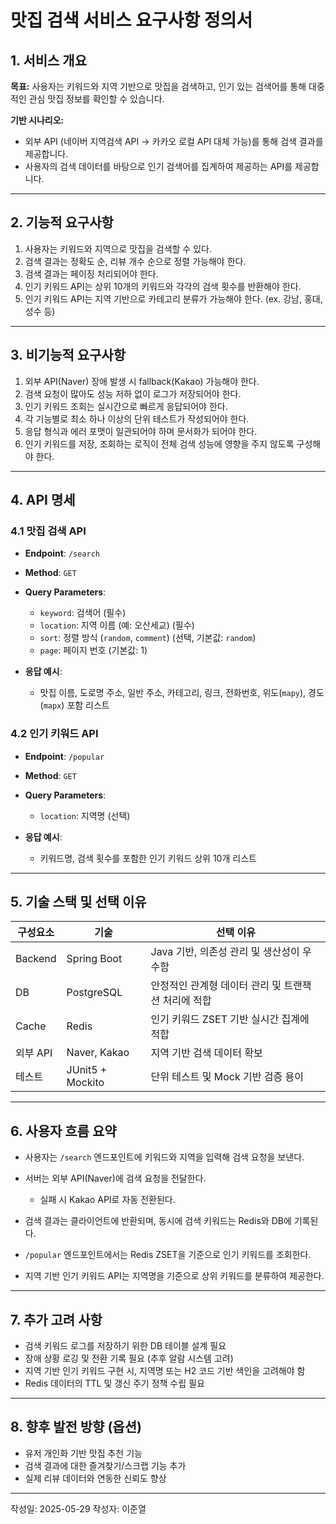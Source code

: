 # 맛집 검색 서비스 요구사항 정의서

## 1. 서비스 개요

**목표:**
사용자는 키워드와 지역 기반으로 맛집을 검색하고, 인기 있는 검색어를 통해 대중적인 관심 맛집 정보를 확인할 수 있습니다.

**기반 시나리오:**

* 외부 API (네이버 지역검색 API → 카카오 로컬 API 대체 가능)를 통해 검색 결과를 제공합니다.
* 사용자의 검색 데이터를 바탕으로 인기 검색어를 집계하여 제공하는 API를 제공합니다.

---

## 2. 기능적 요구사항

1. 사용자는 키워드와 지역으로 맛집을 검색할 수 있다.
2. 검색 결과는 정확도 순, 리뷰 개수 순으로 정렬 가능해야 한다.
3. 검색 결과는 페이징 처리되어야 한다.
4. 인기 키워드 API는 상위 10개의 키워드와 각각의 검색 횟수를 반환해야 한다.
5. 인기 키워드 API는 지역 기반으로 카테고리 분류가 가능해야 한다. (ex. 강남, 홍대, 성수 등)

---

## 3. 비기능적 요구사항

1. 외부 API(Naver) 장애 발생 시 fallback(Kakao) 가능해야 한다.
2. 검색 요청이 많아도 성능 저하 없이 로그가 저장되어야 한다.
3. 인기 키워드 조회는 실시간으로 빠르게 응답되어야 한다.
4. 각 기능별로 최소 하나 이상의 단위 테스트가 작성되어야 한다.
5. 응답 형식과 에러 포맷이 일관되어야 하며 문서화가 되어야 한다.
6. 인기 키워드를 저장, 조회하는 로직이 전체 검색 성능에 영향을 주지 않도록 구성해야 한다.

---

## 4. API 명세

### 4.1 맛집 검색 API

* **Endpoint**: `/search`
* **Method**: `GET`
* **Query Parameters**:

  * `keyword`: 검색어 (필수)
  * `location`: 지역 이름 (예: 오산세교) (필수)
  * `sort`: 정렬 방식 (`random`, `comment`) (선택, 기본값: `random`)
  * `page`: 페이지 번호 (기본값: 1)
* **응답 예시**:

  * 맛집 이름, 도로명 주소, 일반 주소, 카테고리, 링크, 전화번호, 위도(`mapy`), 경도(`mapx`) 포함 리스트

### 4.2 인기 키워드 API

* **Endpoint**: `/popular`
* **Method**: `GET`
* **Query Parameters**:

  * `location`: 지역명 (선택)
* **응답 예시**:

  * 키워드명, 검색 횟수를 포함한 인기 키워드 상위 10개 리스트

---

## 5. 기술 스택 및 선택 이유

| 구성요소    | 기술               | 선택 이유                         |
| ------- | ---------------- | ----------------------------- |
| Backend | Spring Boot      | Java 기반, 의존성 관리 및 생산성이 우수함    |
| DB      | PostgreSQL       | 안정적인 관계형 데이터 관리 및 트랜잭션 처리에 적합 |
| Cache   | Redis            | 인기 키워드 ZSET 기반 실시간 집계에 적합     |
| 외부 API  | Naver, Kakao     | 지역 기반 검색 데이터 확보               |
| 테스트     | JUnit5 + Mockito | 단위 테스트 및 Mock 기반 검증 용이        |

---

## 6. 사용자 흐름 요약

* 사용자는 `/search` 엔드포인트에 키워드와 지역을 입력해 검색 요청을 보낸다.
* 서버는 외부 API(Naver)에 검색 요청을 전달한다.

  * 실패 시 Kakao API로 자동 전환된다.
* 검색 결과는 클라이언트에 반환되며, 동시에 검색 키워드는 Redis와 DB에 기록된다.
* `/popular` 엔드포인트에서는 Redis ZSET을 기준으로 인기 키워드를 조회한다.
* 지역 기반 인기 키워드 API는 지역명을 기준으로 상위 키워드를 분류하여 제공한다.

---

## 7. 추가 고려 사항

* 검색 키워드 로그를 저장하기 위한 DB 테이블 설계 필요
* 장애 상황 로깅 및 전환 기록 필요 (추후 알람 시스템 고려)
* 지역 기반 인기 키워드 구현 시, 지역명 또는 H2 코드 기반 색인을 고려해야 함
* Redis 데이터의 TTL 및 갱신 주기 정책 수립 필요

---

## 8. 향후 발전 방향 (옵션)

* 유저 개인화 기반 맛집 추천 기능
* 검색 결과에 대한 즐겨찾기/스크랩 기능 추가
* 실제 리뷰 데이터와 연동한 신뢰도 향상

---

작성일: 2025-05-29
작성자: 이준열
